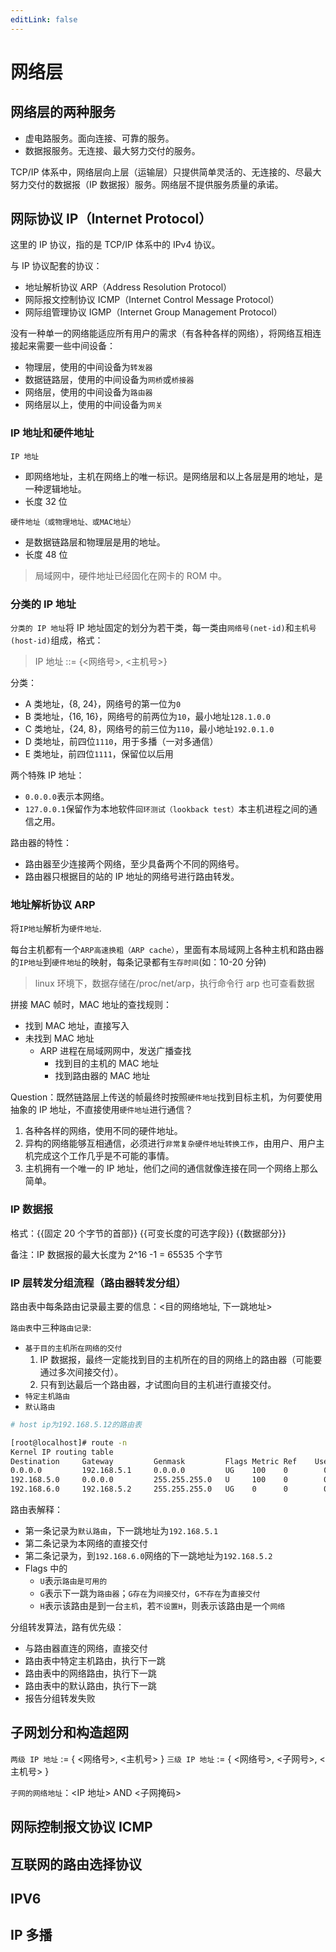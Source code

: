```yaml
---
editLink: false
---
```


# 网络层

## 网络层的两种服务

- 虚电路服务。面向连接、可靠的服务。
- 数据报服务。无连接、最大努力交付的服务。

TCP/IP 体系中，网络层向上层（运输层）只提供简单灵活的、无连接的、尽最大努力交付的数据报（IP 数据报）服务。网络层不提供服务质量的承诺。

## 网际协议 IP（Internet Protocol）

这里的 IP 协议，指的是 TCP/IP 体系中的 IPv4 协议。

与 IP 协议配套的协议：

- 地址解析协议 ARP（Address Resolution Protocol）
- 网际报文控制协议 ICMP（Internet Control Message Protocol）
- 网际组管理协议 IGMP（Internet Group Management Protocol）

没有一种单一的网络能适应所有用户的需求（有各种各样的网络），将网络互相连接起来需要一些中间设备：

- 物理层，使用的中间设备为`转发器`
- 数据链路层，使用的中间设备为`网桥`或`桥接器`
- 网络层，使用的中间设备为`路由器`
- 网络层以上，使用的中间设备为`网关`

### IP 地址和硬件地址

`IP 地址`

- 即网络地址，主机在网络上的唯一标识。是网络层和以上各层是用的地址，是一种逻辑地址。
- 长度 32 位

`硬件地址（或物理地址、或MAC地址）`

- 是数据链路层和物理层是用的地址。
- 长度 48 位

> 局域网中，硬件地址已经固化在网卡的 ROM 中。

### 分类的 IP 地址

`分类的 IP 地址`将 IP 地址固定的划分为若干类，每一类由`网络号(net-id)`和`主机号(host-id)`组成，格式：

> IP 地址 ::= {<网络号>, <主机号>}

分类：

- A 类地址，{8, 24}，网络号的第一位为`0`
- B 类地址，{16, 16}，网络号的前两位为`10`，最小地址`128.1.0.0`
- C 类地址，{24, 8}，网络号的前三位为`110`，最小地址`192.0.1.0`
- D 类地址，前四位`1110`，用于多播（一对多通信）
- E 类地址，前四位`1111`，保留位以后用

两个特殊 IP 地址：

- `0.0.0.0`表示本网络。
- `127.0.0.1`保留作为本地软件`回环测试（lookback test）`本主机进程之间的通信之用。

路由器的特性：

- 路由器至少连接两个网络，至少具备两个不同的网络号。
- 路由器只根据目的站的 IP 地址的网络号进行路由转发。

### 地址解析协议 ARP

将`IP地址`解析为`硬件地址`.

每台主机都有一个`ARP高速换粗（ARP cache）`，里面有本局域网上各种主机和路由器的`IP地址`到`硬件地址`的映射，每条记录都有`生存时间`(如：10-20 分钟)

> linux 环境下，数据存储在/proc/net/arp，执行命令行 arp 也可查看数据

拼接 MAC 帧时，MAC 地址的查找规则：

- 找到 MAC 地址，直接写入
- 未找到 MAC 地址
  - ARP 进程在局域网网中，发送广播查找
    - 找到目的主机的 MAC 地址
    - 找到路由器的 MAC 地址

Question：既然链路层上传送的帧最终时按照`硬件地址`找到目标主机，为何要使用抽象的 IP 地址，不直接使用`硬件地址`进行通信？

1. 各种各样的网络，使用不同的硬件地址。
2. 异构的网络能够互相通信，必须进行`非常复杂硬件地址转换工作`，由用户、用户主机完成这个工作几乎是不可能的事情。
3. 主机拥有一个唯一的 IP 地址，他们之间的通信就像连接在同一个网络上那么简单。

### IP 数据报

格式：{{固定 20 个字节的首部}} {{可变长度的可选字段}} {{数据部分}}

备注：IP 数据报的最大长度为 2^16 -1 = 65535 个字节

### IP 层转发分组流程（路由器转发分组）

路由表中每条路由记录最主要的信息：<目的网络地址, 下一跳地址>

`路由表`中三种`路由记录`:

- `基于目的主机所在网络的交付`
  1. IP 数据报，最终一定能找到目的主机所在的目的网络上的路由器（可能要通过多次间接交付）。
  2. 只有到达最后一个路由器，才试图向目的主机进行直接交付。
- `特定主机路由`
- `默认路由`

```bash
# host ip为192.168.5.12的路由表

[root@localhost]# route -n
Kernel IP routing table
Destination     Gateway         Genmask         Flags Metric Ref    Use Iface
0.0.0.0         192.168.5.1     0.0.0.0         UG    100    0        0 ens33
192.168.5.0     0.0.0.0         255.255.255.0   U     100    0        0 ens33
192.168.6.0     192.168.5.2     255.255.255.0   UG    0      0        0 ens33
```

路由表解释：

- 第一条记录为`默认路由`，下一跳地址为`192.168.5.1`
- 第二条记录为本网络的直接交付
- 第二条记录为，到`192.168.6.0`网络的下一跳地址为`192.168.5.2`
- Flags 中的
  - `U`表示`路由是可用的`
  - `G`表示下一跳为`路由器`；`G存在`为`间接交付`，`G不存在`为`直接交付`
  - `H`表示该路由是到一台`主机`，若`不设置H`，则表示该路由是一个`网络`

分组转发算法，路有优先级：

- 与路由器直连的网络，直接交付
- 路由表中特定主机路由，执行下一跳
- 路由表中的网络路由，执行下一跳
- 路由表中的默认路由，执行下一跳
- 报告分组转发失败

## 子网划分和构造超网

`两级 IP 地址` := { <网络号>, <主机号> }
`三级 IP 地址` := { <网络号>, <子网号>, <主机号> }

`子网的网络地址`：<IP 地址> AND <子网掩码>

## 网际控制报文协议 ICMP

## 互联网的路由选择协议

## IPV6

## IP 多播
